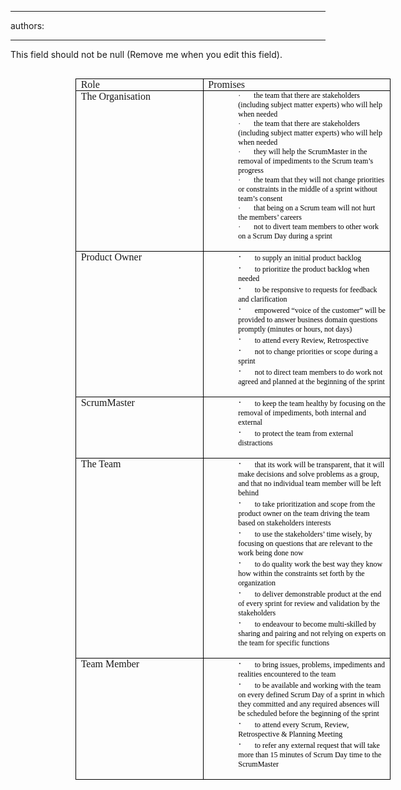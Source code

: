 

---
authors:

---




<span class='intro'> This field should not be null (Remove me when you edit this field). </span>


  <p style="margin&#58;0cm 0cm 0pt;">
    <font face="Calibri">&#160;</font>
  </p>
<table style="margin&#58;auto auto auto 78.35pt;border-collapse&#58;collapse;" border="0" cellspacing="0" cellpadding="0">
    <tbody>
        <tr>
            <td width="319" valign="top" style="border-bottom&#58;black 1pt solid;border-left&#58;black 1pt solid;padding-bottom&#58;0cm;background-color&#58;transparent;padding-left&#58;5.4pt;width&#58;239.4pt;padding-right&#58;5.4pt;border-top&#58;black 1pt solid;border-right&#58;black 1pt solid;padding-top&#58;0cm;">
            <p style="margin&#58;0cm 0cm 0pt;"><font face="Calibri">Role</font></p>
            </td>
            <td width="502" valign="top" style="border-bottom&#58;black 1pt solid;border-left&#58;#f0f0f0;padding-bottom&#58;0cm;background-color&#58;transparent;padding-left&#58;5.4pt;width&#58;376.45pt;padding-right&#58;5.4pt;border-top&#58;black 1pt solid;border-right&#58;black 1pt solid;padding-top&#58;0cm;">
            <p style="margin&#58;0cm 0cm 0pt;"><font face="Calibri">Promises </font></p>
            </td>
        </tr>
        <tr>
            <td width="319" valign="top" style="border-bottom&#58;black 1pt solid;border-left&#58;black 1pt solid;padding-bottom&#58;0cm;background-color&#58;transparent;padding-left&#58;5.4pt;width&#58;239.4pt;padding-right&#58;5.4pt;border-top&#58;#f0f0f0;border-right&#58;black 1pt solid;padding-top&#58;0cm;">
            <p style="margin&#58;0cm 0cm 0pt;"><font face="Calibri">The Organisation</font></p>
            </td>
            <td width="502" valign="top" style="border-bottom&#58;black 1pt solid;border-left&#58;#f0f0f0;padding-bottom&#58;0cm;background-color&#58;transparent;padding-left&#58;5.4pt;width&#58;376.45pt;padding-right&#58;5.4pt;border-top&#58;#f0f0f0;border-right&#58;black 1pt solid;padding-top&#58;0cm;">
            <p style="margin&#58;0cm 0cm 0pt 36pt;"><span style="font-family&#58;symbol;color&#58;black;font-size&#58;9pt;"><span>·<span style="font&#58;7pt 'times new roman';">&#160;&#160;&#160;&#160;&#160;&#160;&#160;&#160; </span></span><span style="font-family&#58;'trebuchet ms', 'sans-serif';color&#58;black;font-size&#58;9pt;">the team that there are stakeholders (including subject matter experts) who will help when needed</span>
            <p style="margin&#58;0cm 0cm 0pt 36pt;"><span style="font-family&#58;symbol;color&#58;black;font-size&#58;9pt;"><span>·<span style="font&#58;7pt 'times new roman';">&#160;&#160;&#160;&#160;&#160;&#160;&#160;&#160; </span></span><span style="font-family&#58;'trebuchet ms', 'sans-serif';color&#58;black;font-size&#58;9pt;">the team that there are stakeholders (including subject matter experts) who will help when needed</span>
            <p style="margin&#58;0cm 0cm 0pt 36pt;"><span style="font-family&#58;symbol;color&#58;black;font-size&#58;9pt;"><span>·<span style="font&#58;7pt 'times new roman';">&#160;&#160;&#160;&#160;&#160;&#160;&#160;&#160; </span></span><span style="font-family&#58;'trebuchet ms', 'sans-serif';color&#58;black;font-size&#58;9pt;">they will help the ScrumMaster in the removal of impediments to the Scrum team’s progress</span>
            <p style="margin&#58;0cm 0cm 0pt 36pt;"><span style="font-family&#58;symbol;color&#58;black;font-size&#58;9pt;"><span>·<span style="font&#58;7pt 'times new roman';">&#160;&#160;&#160;&#160;&#160;&#160;&#160;&#160; </span></span><span style="font-family&#58;'trebuchet ms', 'sans-serif';color&#58;black;font-size&#58;9pt;">the team that they will not change priorities or constraints in the middle of a sprint without team’s consent</span>
            <p style="margin&#58;0cm 0cm 0pt 36pt;"><span style="font-family&#58;symbol;color&#58;black;font-size&#58;9pt;"><span>·<span style="font&#58;7pt 'times new roman';">&#160;&#160;&#160;&#160;&#160;&#160;&#160;&#160; </span></span><span style="font-family&#58;'trebuchet ms', 'sans-serif';color&#58;black;font-size&#58;9pt;">that being on a Scrum team will not hurt the members’ careers</span>
            <p style="margin&#58;0cm 0cm 0pt 36pt;"><span style="font-family&#58;symbol;color&#58;black;font-size&#58;9pt;"><span>·<span style="font&#58;7pt 'times new roman';">&#160;&#160;&#160;&#160;&#160;&#160;&#160;&#160; </span></span><span style="font-family&#58;'trebuchet ms', 'sans-serif';color&#58;black;font-size&#58;9pt;">not to divert team members to other work on a Scrum Day during a sprint</span></span></p>
            </span></p>
            </span></p>
            </span></p>
            </span></p>
            </span></p>
            </td>
        </tr>
        <tr>
            <td width="319" valign="top" style="border-bottom&#58;black 1pt solid;border-left&#58;black 1pt solid;padding-bottom&#58;0cm;background-color&#58;transparent;padding-left&#58;5.4pt;width&#58;239.4pt;padding-right&#58;5.4pt;border-top&#58;#f0f0f0;border-right&#58;black 1pt solid;padding-top&#58;0cm;">
            <p style="margin&#58;0cm 0cm 0pt;"><font face="Calibri">Product Owner</font></p>
            </td>
            <td width="502" valign="top" style="border-bottom&#58;black 1pt solid;border-left&#58;#f0f0f0;padding-bottom&#58;0cm;background-color&#58;transparent;padding-left&#58;5.4pt;width&#58;376.45pt;padding-right&#58;5.4pt;border-top&#58;#f0f0f0;border-right&#58;black 1pt solid;padding-top&#58;0cm;">
            <p style="margin&#58;0cm 0cm 0pt 36pt;"><span style="font-family&#58;symbol;"><span>·<span style="font&#58;7pt 'times new roman';">&#160;&#160;&#160;&#160;&#160;&#160;&#160;&#160; </span></span><span style="font-family&#58;'trebuchet ms', 'sans-serif';color&#58;black;font-size&#58;9pt;">to supply an initial product backlog</span>
            <p style="margin&#58;0cm 0cm 0pt 36pt;"><span style="font-family&#58;symbol;"><span>·<span style="font&#58;7pt 'times new roman';">&#160;&#160;&#160;&#160;&#160;&#160;&#160;&#160; </span></span><span style="font-family&#58;'trebuchet ms', 'sans-serif';color&#58;black;font-size&#58;9pt;">to prioritize the product backlog when needed</span>
            <p style="margin&#58;0cm 0cm 0pt 36pt;"><span style="font-family&#58;symbol;"><span>·<span style="font&#58;7pt 'times new roman';">&#160;&#160;&#160;&#160;&#160;&#160;&#160;&#160; </span></span><span style="font-family&#58;'trebuchet ms', 'sans-serif';color&#58;black;font-size&#58;9pt;">to be responsive to requests for feedback and clarification</span>
            <p style="margin&#58;0cm 0cm 0pt 36pt;"><span style="font-family&#58;symbol;"><span>·<span style="font&#58;7pt 'times new roman';">&#160;&#160;&#160;&#160;&#160;&#160;&#160;&#160; </span></span><span style="font-family&#58;'trebuchet ms', 'sans-serif';color&#58;black;font-size&#58;9pt;">empowered “voice of the customer” will be provided to answer business domain questions promptly (minutes or hours, not days)</span>
            <p style="margin&#58;0cm 0cm 0pt 36pt;"><span style="font-family&#58;symbol;"><span>·<span style="font&#58;7pt 'times new roman';">&#160;&#160;&#160;&#160;&#160;&#160;&#160;&#160; </span></span><span style="font-family&#58;'trebuchet ms', 'sans-serif';color&#58;black;font-size&#58;9pt;">to attend every Review, Retrospective</span>
            <p style="margin&#58;0cm 0cm 0pt 36pt;"><span style="font-family&#58;symbol;"><span>·<span style="font&#58;7pt 'times new roman';">&#160;&#160;&#160;&#160;&#160;&#160;&#160;&#160; </span></span><span style="font-family&#58;'trebuchet ms', 'sans-serif';color&#58;black;font-size&#58;9pt;">not to change priorities or scope during a sprint</span>
            <p style="margin&#58;0cm 0cm 0pt 36pt;"><span style="font-family&#58;symbol;"><span>·<span style="font&#58;7pt 'times new roman';">&#160;&#160;&#160;&#160;&#160;&#160;&#160;&#160; </span></span><span style="font-family&#58;'trebuchet ms', 'sans-serif';color&#58;black;font-size&#58;9pt;">not to direct team members to do work not agreed and planned at the beginning of the sprint</span></span></p>
            </span></p>
            </span></p>
            </span></p>
            </span></p>
            </span></p>
            </span></p>
            </td>
        </tr>
        <tr>
            <td width="319" valign="top" style="border-bottom&#58;black 1pt solid;border-left&#58;black 1pt solid;padding-bottom&#58;0cm;background-color&#58;transparent;padding-left&#58;5.4pt;width&#58;239.4pt;padding-right&#58;5.4pt;border-top&#58;#f0f0f0;border-right&#58;black 1pt solid;padding-top&#58;0cm;">
            <p style="margin&#58;0cm 0cm 0pt;"><font face="Calibri">ScrumMaster</font></p>
            </td>
            <td width="502" valign="top" style="border-bottom&#58;black 1pt solid;border-left&#58;#f0f0f0;padding-bottom&#58;0cm;background-color&#58;transparent;padding-left&#58;5.4pt;width&#58;376.45pt;padding-right&#58;5.4pt;border-top&#58;#f0f0f0;border-right&#58;black 1pt solid;padding-top&#58;0cm;">
            <p style="margin&#58;0cm 0cm 0pt 36pt;"><span style="font-family&#58;symbol;"><span>·<span style="font&#58;7pt 'times new roman';">&#160;&#160;&#160;&#160;&#160;&#160;&#160;&#160; </span></span><span style="font-family&#58;'trebuchet ms', 'sans-serif';color&#58;black;font-size&#58;9pt;">to keep the team healthy by focusing on the removal of impediments, both internal and external</span>
            <p style="margin&#58;0cm 0cm 0pt 36pt;"><span style="font-family&#58;symbol;"><span>·<span style="font&#58;7pt 'times new roman';">&#160;&#160;&#160;&#160;&#160;&#160;&#160;&#160; </span></span><span style="font-family&#58;'trebuchet ms', 'sans-serif';color&#58;black;font-size&#58;9pt;">to protect the team from external distractions</span></span></p>
            </span></p>
            </td>
        </tr>
        <tr>
            <td width="319" valign="top" style="border-bottom&#58;black 1pt solid;border-left&#58;black 1pt solid;padding-bottom&#58;0cm;background-color&#58;transparent;padding-left&#58;5.4pt;width&#58;239.4pt;padding-right&#58;5.4pt;border-top&#58;#f0f0f0;border-right&#58;black 1pt solid;padding-top&#58;0cm;">
            <p style="margin&#58;0cm 0cm 0pt;"><font face="Calibri">The Team</font></p>
            </td>
            <td width="502" valign="top" style="border-bottom&#58;black 1pt solid;border-left&#58;#f0f0f0;padding-bottom&#58;0cm;background-color&#58;transparent;padding-left&#58;5.4pt;width&#58;376.45pt;padding-right&#58;5.4pt;border-top&#58;#f0f0f0;border-right&#58;black 1pt solid;padding-top&#58;0cm;">
            <p style="margin&#58;0cm 0cm 0pt 36pt;"><span style="font-family&#58;symbol;"><span>·<span style="font&#58;7pt 'times new roman';">&#160;&#160;&#160;&#160;&#160;&#160;&#160;&#160; </span></span><span style="font-family&#58;'trebuchet ms', 'sans-serif';color&#58;black;font-size&#58;9pt;">that its work will be transparent, that it will make decisions and solve problems as a group, and that no individual team member will be left behind</span>
            <p style="margin&#58;0cm 0cm 0pt 36pt;"><span style="font-family&#58;symbol;"><span>·<span style="font&#58;7pt 'times new roman';">&#160;&#160;&#160;&#160;&#160;&#160;&#160;&#160; </span></span><span style="font-family&#58;'trebuchet ms', 'sans-serif';color&#58;black;font-size&#58;9pt;">to take prioritization and scope from the product owner on the team driving the team based on stakeholders interests</span>
            <p style="margin&#58;0cm 0cm 0pt 36pt;"><span style="font-family&#58;symbol;"><span>·<span style="font&#58;7pt 'times new roman';">&#160;&#160;&#160;&#160;&#160;&#160;&#160;&#160; </span></span><span style="font-family&#58;'trebuchet ms', 'sans-serif';color&#58;black;font-size&#58;9pt;">to use the stakeholders’ time wisely, by focusing on questions that are relevant to the work being done now</span>
            <p style="margin&#58;0cm 0cm 0pt 36pt;"><span style="font-family&#58;symbol;"><span>·<span style="font&#58;7pt 'times new roman';">&#160;&#160;&#160;&#160;&#160;&#160;&#160;&#160; </span></span><span style="font-family&#58;'trebuchet ms', 'sans-serif';color&#58;black;font-size&#58;9pt;">to do quality work the best way they know how within the constraints set forth by the organization</span>
            <p style="margin&#58;0cm 0cm 0pt 36pt;"><span style="font-family&#58;symbol;"><span>·<span style="font&#58;7pt 'times new roman';">&#160;&#160;&#160;&#160;&#160;&#160;&#160;&#160; </span></span><span style="font-family&#58;'trebuchet ms', 'sans-serif';color&#58;black;font-size&#58;9pt;">to deliver demonstrable product at the end of every sprint for review and validation by the stakeholders</span>
            <p style="margin&#58;0cm 0cm 0pt 36pt;"><span style="font-family&#58;symbol;"><span>·<span style="font&#58;7pt 'times new roman';">&#160;&#160;&#160;&#160;&#160;&#160;&#160;&#160; </span></span><span style="font-family&#58;'trebuchet ms', 'sans-serif';color&#58;black;font-size&#58;9pt;">to endeavour to become multi-skilled by sharing and pairing and not relying on experts on the team for specific functions</span></span></p>
            </span></p>
            </span></p>
            </span></p>
            </span></p>
            </span></p>
            </td>
        </tr>
        <tr style="height&#58;76.5pt;">
            <td width="319" valign="top" style="border-bottom&#58;black 1pt solid;border-left&#58;black 1pt solid;padding-bottom&#58;0cm;background-color&#58;transparent;padding-left&#58;5.4pt;width&#58;239.4pt;padding-right&#58;5.4pt;height&#58;76.5pt;border-top&#58;#f0f0f0;border-right&#58;black 1pt solid;padding-top&#58;0cm;">
            <p style="margin&#58;0cm 0cm 0pt;"><font face="Calibri">Team Member</font></p>
            </td>
            <td width="502" valign="top" style="border-bottom&#58;black 1pt solid;border-left&#58;#f0f0f0;padding-bottom&#58;0cm;background-color&#58;transparent;padding-left&#58;5.4pt;width&#58;376.45pt;padding-right&#58;5.4pt;height&#58;76.5pt;border-top&#58;#f0f0f0;border-right&#58;black 1pt solid;padding-top&#58;0cm;">
            <p style="margin&#58;0cm 0cm 0pt 36pt;"><span style="font-family&#58;symbol;"><span>·<span style="font&#58;7pt 'times new roman';">&#160;&#160;&#160;&#160;&#160;&#160;&#160;&#160; </span></span><span style="font-family&#58;'trebuchet ms', 'sans-serif';color&#58;black;font-size&#58;9pt;">to bring issues, problems, impediments and realities encountered to the team</span>
            <p style="margin&#58;0cm 0cm 0pt 36pt;"><span style="font-family&#58;symbol;"><span>·<span style="font&#58;7pt 'times new roman';">&#160;&#160;&#160;&#160;&#160;&#160;&#160;&#160; </span></span><span style="font-family&#58;'trebuchet ms', 'sans-serif';color&#58;black;font-size&#58;9pt;">to be available and working with the team on every defined Scrum Day of a sprint in which they committed and any required absences will be scheduled before the beginning of the sprint</span>
            <p style="margin&#58;0cm 0cm 0pt 36pt;"><span style="font-family&#58;symbol;"><span>·<span style="font&#58;7pt 'times new roman';">&#160;&#160;&#160;&#160;&#160;&#160;&#160;&#160; </span></span><span style="font-family&#58;'trebuchet ms', 'sans-serif';color&#58;black;font-size&#58;9pt;">to attend every Scrum, Review, Retrospective &amp; Planning Meeting</span>
            <p style="margin&#58;0cm 0cm 0pt 36pt;"><span style="font-family&#58;symbol;"><span>·<span style="font&#58;7pt 'times new roman';">&#160;&#160;&#160;&#160;&#160;&#160;&#160;&#160; </span></span><span style="font-family&#58;'trebuchet ms', 'sans-serif';color&#58;black;font-size&#58;9pt;">to refer any external request that will take more than 15 minutes of Scrum Day time to the ScrumMaster</span></span></p>
            </span></p>
            </span></p>
            </span></p>
            </td>
        </tr>
    </tbody>
</table>
<p style="margin&#58;0cm 0cm 0pt;"><font face="Calibri">&#160;</font></p>



